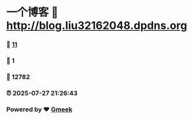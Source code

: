 # 一个博客 :link: http://blog.liu32162048.dpdns.org 
### :page_facing_up: [11](http://blog.liu32162048.dpdns.org/tag.html) 
### :speech_balloon: 1 
### :hibiscus: 12782 
### :alarm_clock: 2025-07-27 21:26:43 
### Powered by :heart: [Gmeek](https://github.com/Meekdai/Gmeek)
